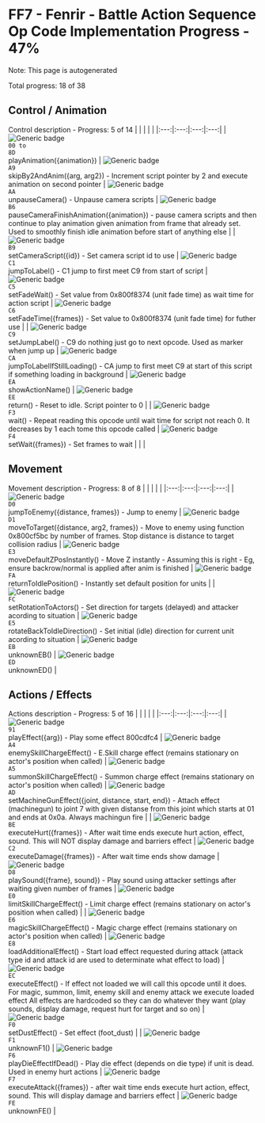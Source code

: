 # FF7 - Fenrir - Battle Action Sequence Op Code Implementation Progress - 47%

Note: This page is autogenerated

Total progress: 18 of 38


## Control / Animation
Control description - Progress: 5 of 14
|  |  |  |  |
|:---:|:---:|:---:|:---:|
| ![Generic badge](https://img.shields.io/badge/ANIM-COMPLETE-green.svg)<br><code>00 to 8D</code><br>playAnimation({animation}) | ![Generic badge](https://img.shields.io/badge/SKANIM-INCOMPLETE-red.svg)<br><code>A9</code><br>skipBy2AndAnim({arg, arg2}) - Increment script pointer by 2 and execute animation on second pointer | ![Generic badge](https://img.shields.io/badge/UNPAUSE-INCOMPLETE-red.svg)<br><code>AA</code><br>unpauseCamera() - Unpause camera scripts | ![Generic badge](https://img.shields.io/badge/PCANIM-INCOMPLETE-red.svg)<br><code>B6</code><br>pauseCameraFinishAnimation({animation}) - pause camera scripts and then continue to play animation given animation from frame that already set. Used to smoothly finish idle animation before start of anything else |
| ![Generic badge](https://img.shields.io/badge/SETCAM-INCOMPLETE-red.svg)<br><code>B9</code><br>setCameraScript({id}) - Set camera script id to use | ![Generic badge](https://img.shields.io/badge/JUMP-INCOMPLETE-red.svg)<br><code>C1</code><br>jumpToLabel() - C1 jump to first meet C9 from start of script | ![Generic badge](https://img.shields.io/badge/FADEW-INCOMPLETE-red.svg)<br><code>C5</code><br>setFadeWait() - Set value from 0x800f8374 (unit fade time) as wait time for action script | ![Generic badge](https://img.shields.io/badge/FADET-INCOMPLETE-red.svg)<br><code>C6</code><br>setFadeTime({frames}) - Set value to 0x800f8374 (unit fade time) for futher use |
| ![Generic badge](https://img.shields.io/badge/LABEL-INCOMPLETE-red.svg)<br><code>C9</code><br>setJumpLabel() - C9 do nothing just go to next opcode. Used as marker when jump up | ![Generic badge](https://img.shields.io/badge/JUMPL-INCOMPLETE-red.svg)<br><code>CA</code><br>jumpToLabelIfStillLoading() - CA jump to first meet C9 at start of this script if something loading in background | ![Generic badge](https://img.shields.io/badge/NAME-COMPLETE-green.svg)<br><code>EA</code><br>showActionName() | ![Generic badge](https://img.shields.io/badge/RET-COMPLETE-green.svg)<br><code>EE</code><br>return() - Reset to idle. Script pointer to 0 |
| ![Generic badge](https://img.shields.io/badge/WAIT-COMPLETE-green.svg)<br><code>F3</code><br>wait() - Repeat reading this opcode until wait time for script not reach 0. It decreases by 1 each tome this opcode called | ![Generic badge](https://img.shields.io/badge/SETWAIT-COMPLETE-green.svg)<br><code>F4</code><br>setWait({frames}) - Set frames to wait |  |  |


## Movement
Movement description - Progress: 8 of 8
|  |  |  |  |
|:---:|:---:|:---:|:---:|
| ![Generic badge](https://img.shields.io/badge/MOVJ-COMPLETE-green.svg)<br><code>D0</code><br>jumpToEnemy({distance, frames}) - Jump to enemy | ![Generic badge](https://img.shields.io/badge/MOVE-COMPLETE-green.svg)<br><code>D1</code><br>moveToTarget({distance, arg2, frames}) - Move to enemy using function 0x800cf5bc by number of frames. Stop distance is distance to target collision radius | ![Generic badge](https://img.shields.io/badge/MOVIZ-COMPLETE-green.svg)<br><code>E3</code><br>moveDefaultZPosInstantly() - Move Z instantly - Assuming this is right - Eg, ensure backrow/normal is applied after anim is finished | ![Generic badge](https://img.shields.io/badge/MOVI-COMPLETE-green.svg)<br><code>FA</code><br>returnToIdlePosition() - Instantly set default position for units |
| ![Generic badge](https://img.shields.io/badge/ROTF-COMPLETE-green.svg)<br><code>FC</code><br>setRotationToActors() - Set direction for targets (delayed) and attacker acording to situation | ![Generic badge](https://img.shields.io/badge/ROTI-COMPLETE-green.svg)<br><code>E5</code><br>rotateBackToIdleDirection() - Set initial (idle) direction for current unit acording to situation | ![Generic badge](https://img.shields.io/badge/EB-COMPLETE-green.svg)<br><code>EB</code><br>unknownEB() | ![Generic badge](https://img.shields.io/badge/ED-COMPLETE-green.svg)<br><code>ED</code><br>unknownED() |


## Actions / Effects
Actions description - Progress: 5 of 16
|  |  |  |  |
|:---:|:---:|:---:|:---:|
| ![Generic badge](https://img.shields.io/badge/EFFPLAY-INCOMPLETE-red.svg)<br><code>91</code><br>playEffect({arg}) - Play some effect 800cdfc4 | ![Generic badge](https://img.shields.io/badge/CHARGEE-INCOMPLETE-red.svg)<br><code>A4</code><br>enemySkillChargeEffect() - E.Skill charge effect (remains stationary on actor's position when called) | ![Generic badge](https://img.shields.io/badge/CHARGES-INCOMPLETE-red.svg)<br><code>A5</code><br>summonSkillChargeEffect() - Summon charge effect (remains stationary on actor's position when called) | ![Generic badge](https://img.shields.io/badge/GUN-INCOMPLETE-red.svg)<br><code>AD</code><br>setMachineGunEffect({joint, distance, start, end}) - Attach effect (machinegun) to joint 7 with given distanse from this joint which starts at 01 and ends at 0x0a. Always machingun fire |
| ![Generic badge](https://img.shields.io/badge/HURT-COMPLETE-green.svg)<br><code>BE</code><br>executeHurt({frames}) - After wait time ends execute hurt action, effect, sound. This will NOT display damage and barriers effect | ![Generic badge](https://img.shields.io/badge/DAMAGE-COMPLETE-green.svg)<br><code>C2</code><br>executeDamage({frames}) - After wait time ends show damage | ![Generic badge](https://img.shields.io/badge/SOUND-COMPLETE-green.svg)<br><code>D8</code><br>playSound({frame}, sound}) - Play sound using attacker settings after waiting given number of frames | ![Generic badge](https://img.shields.io/badge/CHARGEL-INCOMPLETE-red.svg)<br><code>E0</code><br>limitSkillChargeEffect() - Limit charge effect (remains stationary on actor's position when called) |
| ![Generic badge](https://img.shields.io/badge/CHARGEM-INCOMPLETE-red.svg)<br><code>E6</code><br>magicSkillChargeEffect() - Magic charge effect (remains stationary on actor's position when called) | ![Generic badge](https://img.shields.io/badge/LOAD-INCOMPLETE-red.svg)<br><code>E8</code><br>loadAdditionalEffect() - Start load effect requested during attack (attack type id and attack id are used to determinate what effect to load) | ![Generic badge](https://img.shields.io/badge/EFFEXE-INCOMPLETE-red.svg)<br><code>EC</code><br>executeEffect() - If effect not loaded we will call this opcode until it does. For magic, summon, limit, enemy skill and enemy attack we execute loaded effect All effects are hardcoded so they can do whatever they want (play sounds, display damage, request hurt for target and so on) | ![Generic badge](https://img.shields.io/badge/DUST-COMPLETE-green.svg)<br><code>F0</code><br>setDustEffect() - Set effect (foot_dust) |
| ![Generic badge](https://img.shields.io/badge/F1-INCOMPLETE-red.svg)<br><code>F1</code><br>unknownF1() | ![Generic badge](https://img.shields.io/badge/DIE-INCOMPLETE-red.svg)<br><code>F6</code><br>playDieEffectIfDead() - Play die effect (depends on die type) if unit is dead. Used in enemy hurt actions | ![Generic badge](https://img.shields.io/badge/ATT-COMPLETE-green.svg)<br><code>F7</code><br>executeAttack({frames}) - after wait time ends execute hurt action, effect, sound. This will display damage and barriers effect | ![Generic badge](https://img.shields.io/badge/FE-INCOMPLETE-red.svg)<br><code>FE</code><br>unknownFE() |
